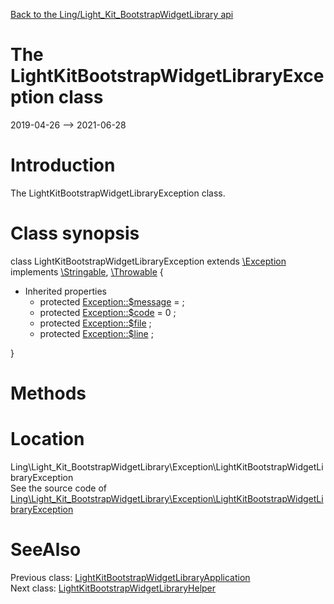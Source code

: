 [Back to the Ling/Light_Kit_BootstrapWidgetLibrary api](https://github.com/lingtalfi/Light_Kit_BootstrapWidgetLibrary/blob/master/doc/api/Ling/Light_Kit_BootstrapWidgetLibrary.md)



The LightKitBootstrapWidgetLibraryException class
================
2019-04-26 --> 2021-06-28






Introduction
============

The LightKitBootstrapWidgetLibraryException class.



Class synopsis
==============


class <span class="pl-k">LightKitBootstrapWidgetLibraryException</span> extends [\Exception](http://php.net/manual/en/class.exception.php) implements [\Stringable](https://wiki.php.net/rfc/stringable), [\Throwable](http://php.net/manual/en/class.throwable.php) {

- Inherited properties
    - protected  [Exception::$message](#property-message) =  ;
    - protected  [Exception::$code](#property-code) = 0 ;
    - protected  [Exception::$file](#property-file) ;
    - protected  [Exception::$line](#property-line) ;

}






Methods
==============






Location
=============
Ling\Light_Kit_BootstrapWidgetLibrary\Exception\LightKitBootstrapWidgetLibraryException<br>
See the source code of [Ling\Light_Kit_BootstrapWidgetLibrary\Exception\LightKitBootstrapWidgetLibraryException](https://github.com/lingtalfi/Light_Kit_BootstrapWidgetLibrary/blob/master/Exception/LightKitBootstrapWidgetLibraryException.php)



SeeAlso
==============
Previous class: [LightKitBootstrapWidgetLibraryApplication](https://github.com/lingtalfi/Light_Kit_BootstrapWidgetLibrary/blob/master/doc/api/Ling/Light_Kit_BootstrapWidgetLibrary/CliTools/Program/LightKitBootstrapWidgetLibraryApplication.md)<br>Next class: [LightKitBootstrapWidgetLibraryHelper](https://github.com/lingtalfi/Light_Kit_BootstrapWidgetLibrary/blob/master/doc/api/Ling/Light_Kit_BootstrapWidgetLibrary/Helper/LightKitBootstrapWidgetLibraryHelper.md)<br>
